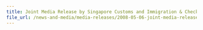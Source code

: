 ```yaml
---
title: Joint Media Release by Singapore Customs and Immigration & Checkpoints Authority - Smuggling Attempt turns Turtle
file_url: /news-and-media/media-releases/2008-05-06-joint-media-release.pdf
---
```

